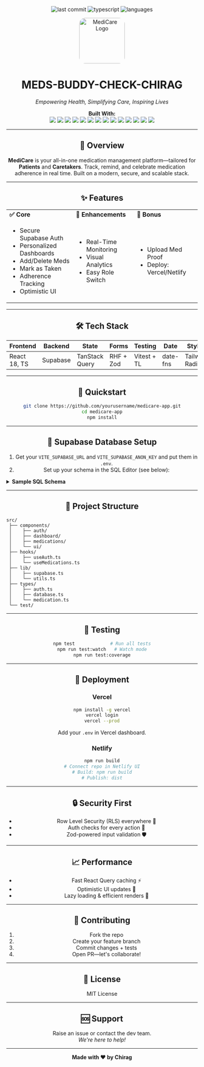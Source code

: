 <p align="center">
  <img src="https://img.shields.io/badge/last%20commit-today-brightgreen" alt="last commit" />
  <img src="https://img.shields.io/badge/typescript-98.2%25-blue" alt="typescript" />
  <img src="https://img.shields.io/badge/languages-4-blue" alt="languages" />
</p>

<p align="center">
  <img src="https://user-images.githubusercontent.com/yourusername/logo.png" alt="MediCare Logo" width="120" style="border-radius:16px;"/>
</p>

<h1 align="center">MEDS-BUDDY-CHECK-CHIRAG</h1>
<p align="center"><i>Empowering Health, Simplifying Care, Inspiring Lives</i></p>

<p align="center">
  <b>Built With:</b><br>
  <img src="https://img.shields.io/badge/-JSON-black?logo=json" />
  <img src="https://img.shields.io/badge/-Markdown-black?logo=markdown" />
  <img src="https://img.shields.io/badge/-npm-red?logo=npm" />
  <img src="https://img.shields.io/badge/-Autoprefixer-ef4444?logo=autoprefixer" />
  <img src="https://img.shields.io/badge/-PostCSS-dd6a00?logo=postcss" />
  <img src="https://img.shields.io/badge/-JavaScript-f7df1e?logo=javascript&logoColor=black" />
  <img src="https://img.shields.io/badge/-Vitest-94c947?logo=vitest" />
  <img src="https://img.shields.io/badge/-React-61dafb?logo=react" />
  <img src="https://img.shields.io/badge/-TypeScript-3178c6?logo=typescript" />
  <img src="https://img.shields.io/badge/-Zod-4f46e5" />
  <img src="https://img.shields.io/badge/-Vite-646cff?logo=vite" />
  <img src="https://img.shields.io/badge/-ESLint-4b32c3?logo=eslint" />
  <img src="https://img.shields.io/badge/-dateFns-e11d48?logo=date-fns" />
  <img src="https://img.shields.io/badge/-React%20Hook%20Form-ec4899" />
</p>

<hr/>

<div align="center">

## 🧠 Overview

**MediCare** is your all-in-one medication management platform—tailored for **Patients** and **Caretakers**. Track, remind, and celebrate medication adherence in real time. Built on a modern, secure, and scalable stack.

</div>

---

<div align="center">

## ✨ Features

<table>
<tr>
<td valign="top"><b>✅ Core</b></td>
<td valign="top"><b>🚀 Enhancements</b></td>
<td valign="top"><b>🔄 Bonus</b></td>
</tr>
<tr>
<td>

- Secure Supabase Auth  
- Personalized Dashboards  
- Add/Delete Meds  
- Mark as Taken  
- Adherence Tracking  
- Optimistic UI

</td>
<td>

- Real-Time Monitoring  
- Visual Analytics  
- Easy Role Switch

</td>
<td>

- Upload Med Proof  
- Deploy: Vercel/Netlify

</td>
</tr>
</table>

</div>

---

<div align="center">

## 🛠️ Tech Stack

| Frontend      | Backend | State | Forms | Testing    | Date      | Styling      |
| ------------- | ------- | ----- | ----- | ---------- | --------- | ------------ |
| React 18, TS  | Supabase| TanStack Query | RHF + Zod | Vitest + TL| date-fns | Tailwind, Radix UI |

</div>

---

<div align="center">

## 🚀 Quickstart

```bash
git clone https://github.com/yourusername/medicare-app.git
cd medicare-app
npm install
```

</div>

---

<div align="center">

## 🔧 Supabase Database Setup

1. Get your `VITE_SUPABASE_URL` and `VITE_SUPABASE_ANON_KEY` and put them in `.env`.
2. Set up your schema in the SQL Editor (see below):

</div>

<details>
  <summary><b>Sample SQL Schema</b></summary>

```sql
-- profiles, medications, medication_logs
-- enable RLS and create policies accordingly
-- trigger: handle_new_user()
```
</details>

---

<div align="center">

## 📁 Project Structure

</div>

```
src/
 ├── components/
 │    ├── auth/
 │    ├── dashboard/
 │    ├── medications/
 │    └── ui/
 ├── hooks/
 │    ├── useAuth.ts
 │    └── useMedications.ts
 ├── lib/
 │    ├── supabase.ts
 │    └── utils.ts
 ├── types/
 │    ├── auth.ts
 │    ├── database.ts
 │    └── medication.ts
 └── test/
```

---

<div align="center">

## 🧪 Testing

```bash
npm test             # Run all tests
npm run test:watch   # Watch mode
npm run test:coverage
```

</div>

---

<div align="center">

## 🚀 Deployment

### Vercel

```bash
npm install -g vercel
vercel login
vercel --prod
```
Add your `.env` in Vercel dashboard.

### Netlify

```bash
npm run build
# Connect repo in Netlify UI
# Build: npm run build
# Publish: dist
```

</div>

---

<div align="center">

## 🔒 Security First

- Row Level Security (RLS) everywhere 🚦
- Auth checks for every action 👤
- Zod-powered input validation 🛡️

</div>

---

<div align="center">

## 📈 Performance

- Fast React Query caching ⚡
- Optimistic UI updates 🤩
- Lazy loading & efficient renders 🚦

</div>

---

<div align="center">

## 🤝 Contributing

1. Fork the repo
2. Create your feature branch
3. Commit changes + tests
4. Open PR—let's collaborate!

</div>

---

<div align="center">

## 📄 License

MIT License

</div>

---

<div align="center">

## 🆘 Support

Raise an issue or contact the dev team.  
<i>We're here to help!</i>

</div>

---

<p align="center">
  <b>Made with ❤️ by Chirag</b>
</p>
